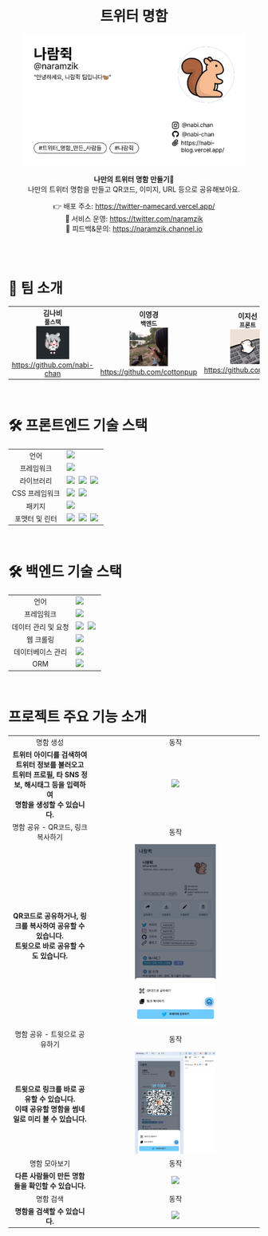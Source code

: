 <div align='center'>

# 트위터 명함

<img width="450" src="public/images/naramzik-namecard.png"/>

<b>나만의 트위터 명함 만들기🐥<br/>
</b>나만의 트위터 명함을 만들고 QR코드, 이미지, URL 등으로 공유해보아요.<br />

👉 배포 주소: https://twitter-namecard.vercel.app/
<br/>
📢 서비스 운영: https://twitter.com/naramzik
<br/>
🔮 피드백&문의: https://naramzik.channel.io

<br/>

</div>

<div >

<br/>

# 🤝 팀 소개

<table align="center" style="width: 100%;">
    <tr align="center">
        <td style="width: 50%;">
            <b>김나비</b>
            <br/>
            <b style='font-size:12px'>풀스택</b>
            <br/>
            <img src='public/docs/github_nabi.png' width='40%'>
            <br/>
            <a href="https://github.com/nabi-chan">https://github.com/nabi-chan</a>    
        </td>
        <td style="width: 50%;">
            <b>이영경</b>
            <br/>
            <b style='font-size:12px'>백엔드</b>
            <br/>
            <img src='public/docs/github_cottonup.png' width='40%'>
            <br/>
            <a href="https://github.com/cottonpup">https://github.com/cottonpup</a>
        </td>
        <td style="width: 50%;">
            <b>이지선</b>
            <br/>
            <b style='font-size:12px'>프론트</b>
            <br/>
            <img src='public/docs/github_biyam.jpg' width='40%'>
            <br/>
            <a href="https://github.com/biyamn">https://github.com/biyamn</a>
        </td>
</table>

<br/>

# 🛠️ 프론트엔드 기술 스택

<table>
<tr>
 <td align="center">언어</td>
 <td>
  <img src="https://img.shields.io/badge/TypeScript-3178C6?style=for-the-badge&logo=TypeScript&logoColor=ffffff"/>
 </td>
</tr>
<tr>
 <td align="center">프레임워크</td>
 <td>
  <img src="https://img.shields.io/badge/Next.js-000000?style=for-the-badge&logo=Next.js&logoColor=ffffff"/>
 </td>
</tr>
<tr>
 <td align="center">라이브러리</td>
 <td>
  <img src="https://img.shields.io/badge/React-61DAFB?style=for-the-badge&logo=React&logoColor=ffffff"/>&nbsp
  <img src="https://img.shields.io/badge/Axios-6028e0?style=for-the-badge&logo=Axios&logoColor=ffffff"/>&nbsp
  <img src="https://img.shields.io/badge/React Query-FF4154?style=for-the-badge&logo=React Query&logoColor=ffffff"/>&nbsp
 </td>
</tr>
<tr>
 <td align="center">CSS 프레임워크</td>
 <td>
  <img src="https://img.shields.io/badge/Tailwind CSS-38B2AC?style=for-the-badge&logo=Tailwind-CSS&logoColor=ffffff"/>&nbsp
  <img src="https://img.shields.io/badge/DaisyUI-5B21B6?style=for-the-badge&logo=DaisyUI&logoColor=ffffff"/>&nbsp
 </td>
</tr>
<tr>
 <td align="center">패키지</td>
 <td>
    <img src="https://img.shields.io/badge/npm-CB3837?style=for-the-badge&logo=NPM&logoColor=ffffff"/>
  </td>
</tr>
<tr>
 <td align="center">포맷터 및 린터</td>
 <td>
  <img src="https://img.shields.io/badge/Prettier-373338?style=for-the-badge&logo=Prettier&logoColor=ffffff"/>&nbsp 
  <img src="https://img.shields.io/badge/ESLint-4B32C3?style=for-the-badge&logo=ESLint&logoColor=ffffff"/>&nbsp 
  <img src="https://img.shields.io/badge/Husky-006179?style=for-the-badge&logo=Husky&logoColor=ffffff"/>&nbsp 
 </td>
</tr>
</table>

<br/>

# 🛠️ 백엔드 기술 스택

<table>
<tr>
 <td align="center">언어</td>
 <td>
  <img src="https://img.shields.io/badge/TypeScript-3178C6?style=for-the-badge&logo=TypeScript&logoColor=ffffff"/>
 </td>
</tr>
<tr>
 <td align="center">프레임워크</td>
 <td>
  <img src="https://img.shields.io/badge/Next.js-000000?style=for-the-badge&logo=Next.js&logoColor=ffffff"/>
 </td>
</tr>
<tr>
 <td align="center">데이터 관리 및 요청</td>
 <td>
  <img src="https://img.shields.io/badge/Axios-6028e0?style=for-the-badge&logo=Axios&logoColor=ffffff"/>&nbsp
  <img src="https://img.shields.io/badge/React Query-FF4154?style=for-the-badge&logo=React Query&logoColor=ffffff"/>&nbsp
 </td>
</tr>
<tr>
 <td align="center">웹 크롤링</td>
 <td>
  <img src="https://img.shields.io/badge/-Cheerio-blue" /> &nbsp
 </td>
</tr>
<tr>
 <td align="center">데이터베이스 관리</td>
 <td>
     <img src="https://img.shields.io/badge/Supabase-181818?style=for-the-badge&logo=supabase&logoColor=white"/>
  </td>
</tr>
<tr>
 <td align="center">ORM</td>
 <td>
     <img src="https://img.shields.io/badge/Prisma-3982CE?style=for-the-badge&logo=Prisma&logoColor=white"/>
 </td>
</tr>
</table>

<br/>

# 프로젝트 주요 기능 소개

<table align="center">
  <tr align="center">
    <td>명함 생성</td>
    <td>동작</td>
  </tr>
  <tr>
    <td align="center">
      <b>트위터 아이디를 검색하여 트위터 정보를 불러오고</b>
      <br/>
      <b>트위터 프로필, 타 SNS 정보, 해시태그 등을 입력하여</b>
      <br/>
      <b>명함을 생성할 수 있습니다.</b>
    </td>
    <td align="center">
      <img src='docs/create-card.gif' width='50%'>
    </td>
  </tr>
  <tr align="center">
    <td>명함 공유 - QR코드, 링크 복사하기</td>
    <td>동작</td>
  </tr>
  <tr>
    <td align="center">
     <b>QR코드로 공유하거나, 링크를 복사하여 공유할 수 있습니다.</b>
     <br/>
     <b>트윗으로 바로 공유할 수도 있습니다.</b>
      <br/>
     <b></b>
    </td>
    <td align="center">
      <img src='docs/qrcode-share.gif' width='50%'>
    </td>
  </tr>
  <tr align="center">
    <td>명함 공유 - 트윗으로 공유하기</td>
    <td>동작</td>
  </tr>
  <tr>
    <td align="center">
     <b>트윗으로 링크를 바로 공유할 수 있습니다.</b>
      <br/>
     <b>이때 공유할 명함을 썸네일로 미리 볼 수 있습니다.</b>
     <br/>
    </td>
    <td align="center">
      <img src='docs/twitter-share.gif' width='50%'>
    </td>
  </tr>
  <tr align="center">
    <td>명함 모아보기</td>
    <td>동작</td>
  </tr>
  <tr align="center">
    <td>
     <b>다른 사람들이 만든 명함들을 확인할 수 있습니다. </b>
      <br/>
    </td>
    <td align="center">
      <img src='docs/mainpage.gif' width='50%'>
    </td>
  </tr>
  <tr align="center">
    <td>명함 검색</td>
    <td>동작</td>
  </tr>
  <tr align="center">
    <td>
     <b>명함을 검색할 수 있습니다.</b>
      <br/>
    </td>
    <td align="center">
      <img src='docs/search.gif' width='50%'>
    </td>
  </tr>
</table>
